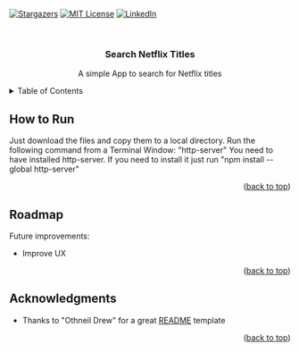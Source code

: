 <a name="readme-top"></a>

<!-- PROJECT SHIELDS -->
[![Stargazers][stars-shield]][stars-url]
[![MIT License][license-shield]][license-url]
[![LinkedIn][linkedin-shield]][linkedin-url]

<!-- PROJECT DESCRIPTION -->
<br />
<div align="center">
  <h3 align="center">Search Netflix Titles</h3>

  <p align="center">
   A simple App to search for Netflix titles
  </p>
</div>

<!-- TABLE OF CONTENTS -->
<details>
  <summary>Table of Contents</summary>
  <ol>
    <li><a href="#how-to-run">How to Run</a></li>
    <li><a href="#roadmap">Roadmap</a></li>
    <li><a href="#acknowledgments">Acknowledgments</a></li>
  </ol>
</details>

<!-- HOW TO RUN -->
## How to Run

Just download the files and copy them to a local directory. Run the following command from a Terminal Window: "http-server"
You need to have installed http-server. If you need to install it just run "npm install --global http-server"

<p align="right">(<a href="#readme-top">back to top</a>)</p>

<!-- ROADMAP -->
## Roadmap

Future improvements:
<ul>
  <li>Improve UX</li>
</ul>

<p align="right">(<a href="#readme-top">back to top</a>)</p>

<!-- ACKNOWLEDGMENTS -->
## Acknowledgments

<ul>
  <li>Thanks to "Othneil Drew" for a great <a href="https://github.com/othneildrew/Best-README-Template">README</a> template</li>
</ul>

<p align="right">(<a href="#readme-top">back to top</a>)</p>

<!-- MARKDOWN LINKS & IMAGES -->
<!-- https://www.markdownguide.org/basic-syntax/#reference-style-links -->
[stars-shield]: https://img.shields.io/github/stars/mike69slp/Search_Netflix_Titles.svg?style=for-the-badge
[stars-url]: https://github.com/mike69slp/Search_Netflix_Titles/stargazers
[license-shield]: https://img.shields.io/github/license/mike69slp/Search_Netflix_Titles.svg?style=for-the-badge
[license-url]: https://github.com/mike69slp/Search_Netflix_Titles/blob/main/LICENSE
[linkedin-shield]: https://img.shields.io/badge/-LinkedIn-black.svg?style=for-the-badge&logo=linkedin&colorB=555
[linkedin-url]: https://www.linkedin.com/in/miguel-esparza-3403306a
